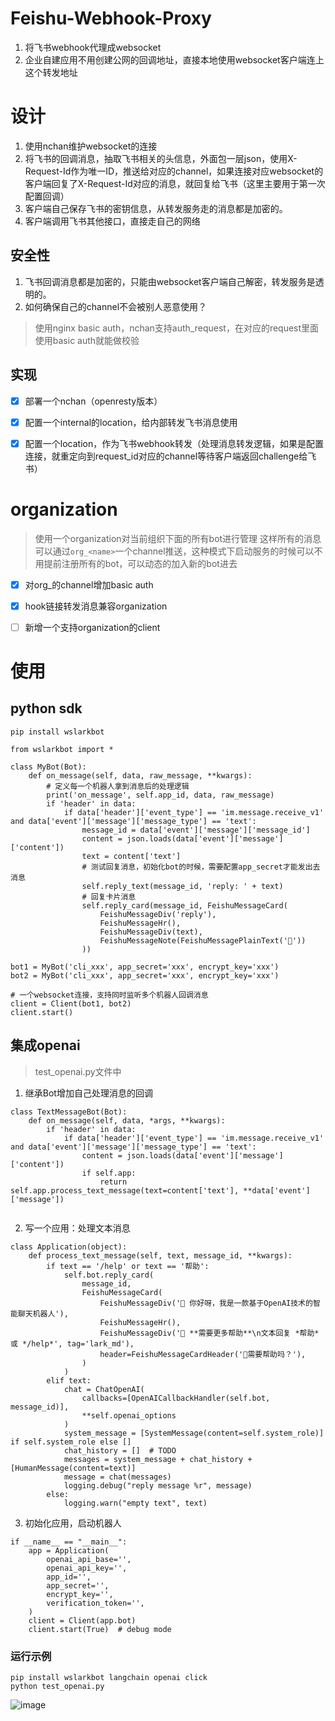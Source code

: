 # Feishu-Webhook-Proxy

1. 将飞书webhook代理成websocket
2. 企业自建应用不用创建公网的回调地址，直接本地使用websocket客户端连上这个转发地址


# 设计
1. 使用nchan维护websocket的连接
2. 将飞书的回调消息，抽取飞书相关的头信息，外面包一层json，使用X-Request-Id作为唯一ID，推送给对应的channel，如果连接对应websocket的客户端回复了X-Request-Id对应的消息，就回复给飞书（这里主要用于第一次配置回调）
3. 客户端自己保存飞书的密钥信息，从转发服务走的消息都是加密的。
4. 客户端调用飞书其他接口，直接走自己的网络

## 安全性
1. 飞书回调消息都是加密的，只能由websocket客户端自己解密，转发服务是透明的。
2. 如何确保自己的channel不会被别人恶意使用？
> 使用nginx basic auth，nchan支持auth_request，在对应的request里面使用basic auth就能做校验  


## 实现
- [x] 部署一个nchan（openresty版本）
- [x] 配置一个internal的location，给内部转发飞书消息使用
- [x] 配置一个location，作为飞书webhook转发（处理消息转发逻辑，如果是配置连接，就重定向到request_id对应的channel等待客户端返回challenge给飞书）


# organization
> 使用一个organization对当前组织下面的所有bot进行管理
> 这样所有的消息可以通过`org_<name>`一个channel推送，这种模式下启动服务的时候可以不用提前注册所有的bot，可以动态的加入新的bot进去
- [x] 对org_<name>的channel增加basic auth
- [x] hook链接转发消息兼容organization
- [ ] 新增一个支持organization的client


# 使用

## python sdk
```
pip install wslarkbot

from wslarkbot import *

class MyBot(Bot):
    def on_message(self, data, raw_message, **kwargs):
        # 定义每一个机器人拿到消息后的处理逻辑
        print('on_message', self.app_id, data, raw_message)
        if 'header' in data:
            if data['header']['event_type'] == 'im.message.receive_v1' and data['event']['message']['message_type'] == 'text':
                message_id = data['event']['message']['message_id']
                content = json.loads(data['event']['message']['content'])
                text = content['text']
                # 测试回复消息，初始化bot的时候，需要配置app_secret才能发出去消息
                self.reply_text(message_id, 'reply: ' + text)
                # 回复卡片消息
                self.reply_card(message_id, FeishuMessageCard(
                    FeishuMessageDiv('reply'),
                    FeishuMessageHr(),
                    FeishuMessageDiv(text),
                    FeishuMessageNote(FeishuMessagePlainText('🤖'))
                ))

bot1 = MyBot('cli_xxx', app_secret='xxx', encrypt_key='xxx')
bot2 = MyBot('cli_xxx', app_secret='xxx', encrypt_key='xxx')

# 一个websocket连接，支持同时监听多个机器人回调消息
client = Client(bot1, bot2)
client.start()
```

## 集成openai
> test_openai.py文件中
1. 继承Bot增加自己处理消息的回调
```
class TextMessageBot(Bot):
    def on_message(self, data, *args, **kwargs):
        if 'header' in data:
            if data['header']['event_type'] == 'im.message.receive_v1' and data['event']['message']['message_type'] == 'text':
                content = json.loads(data['event']['message']['content'])
                if self.app:
                    return self.app.process_text_message(text=content['text'], **data['event']['message'])


```
2. 写一个应用：处理文本消息
```
class Application(object):
    def process_text_message(self, text, message_id, **kwargs):
        if text == '/help' or text == '帮助':
            self.bot.reply_card(
                message_id,
                FeishuMessageCard(
                    FeishuMessageDiv('👋 你好呀，我是一款基于OpenAI技术的智能聊天机器人'),
                    FeishuMessageHr(),
                    FeishuMessageDiv('🎒 **需要更多帮助**\n文本回复 *帮助* 或 */help*', tag='lark_md'),
                    header=FeishuMessageCardHeader('🎒需要帮助吗？'),
                )
            )
        elif text:
            chat = ChatOpenAI(
                callbacks=[OpenAICallbackHandler(self.bot, message_id)],
                **self.openai_options
            )
            system_message = [SystemMessage(content=self.system_role)] if self.system_role else []
            chat_history = []  # TODO
            messages = system_message + chat_history + [HumanMessage(content=text)]
            message = chat(messages)
            logging.debug("reply message %r", message)
        else:
            logging.warn("empty text", text)
```
3. 初始化应用，启动机器人
```
if __name__ == "__main__":
    app = Application(
        openai_api_base='',
        openai_api_key='',
        app_id='',
        app_secret='',
        encrypt_key='',
        verification_token='',
    )
    client = Client(app.bot)
    client.start(True)  # debug mode

```

### 运行示例
```
pip install wslarkbot langchain openai click
python test_openai.py
```
![image](https://github.com/ConnectAI-E/Feishu-Webhook-Proxy/assets/1826685/531c8ff5-3b46-4c15-9600-e02dae55cee2)



